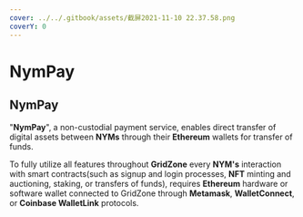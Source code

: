 ```yaml
---
cover: ../../.gitbook/assets/截屏2021-11-10 22.37.58.png
coverY: 0
---
```


# NymPay

## NymPay

"**NymPay**", a non-custodial payment service, enables direct transfer of digital assets between **NYMs** through their **Ethereum** wallets for transfer of funds.

To fully utilize all features throughout **GridZone** every **NYM's** interaction with smart contracts(such as signup and login processes, **NFT** minting and auctioning, staking, or transfers of funds), requires **Ethereum** hardware or software wallet connected to GridZone through **Metamask**, **WalletConnect**, or **Coinbase WalletLink** protocols.
